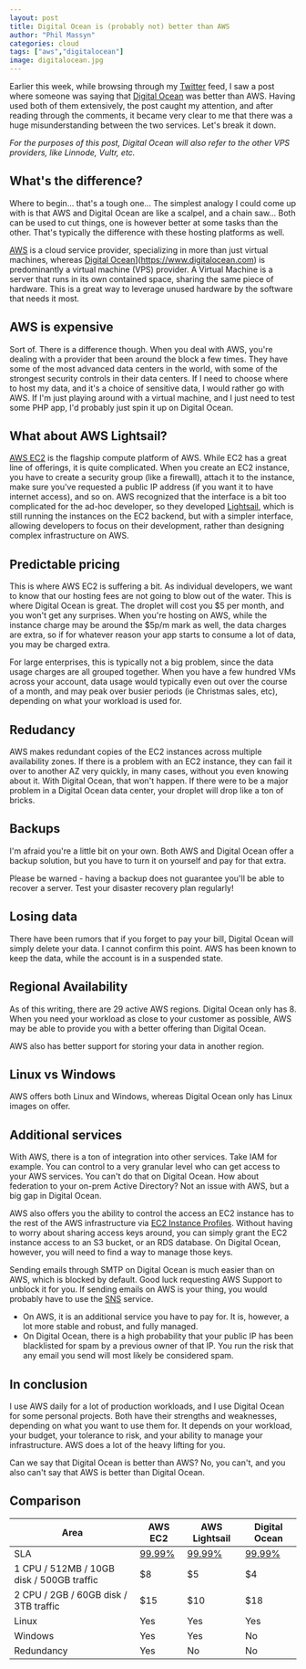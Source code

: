 ```yaml
---
layout: post
title: Digital Ocean is (probably not) better than AWS
author: "Phil Massyn"
categories: cloud
tags: ["aws","digitalocean"]
image: digitalocean.jpg
---
```


Earlier this week, while browsing through my [Twitter](https://twitter.com/massyn) feed, I saw a post where someone was saying that [Digital Ocean](https://www.digitalocean.com) was better than AWS.  Having used both of them extensively, the post caught my attention, and after reading through the comments, it became very clear to me that there was a huge misunderstanding between the two services.  Let's break it down.

_For the purposes of this post, Digital Ocean will also refer to the other VPS providers, like Linnode, Vultr, etc._

## What's the difference?

Where to begin... that's a tough one... The simplest analogy I could come up with is that AWS and Digital Ocean are like a scalpel, and a chain saw... Both can be used to cut things, one is however better at some tasks than the other.  That's typically the difference with these hosting platforms as well.

[AWS](https://aws.amazon.com) is a cloud service provider, specializing in more than just virtual machines, whereas [Digital Ocean](https://www.digitalocean.com)](https://www.digitalocean.com) is predominantly a virtual machine (VPS) provider.  A Virtual Machine is a server that runs in its own contained space, sharing the same piece of hardware.  This is a great way to leverage unused hardware by the software that needs it most.

## AWS is expensive

Sort of.  There is a difference though.  When you deal with AWS, you're dealing with a provider that been around the block a few times.  They have some of the most advanced data centers in the world, with some of the strongest security controls in their data centers.  If I need to choose where to host my data, and it's a choice of sensitive data, I would rather go with AWS.  If I'm just playing around with a virtual machine, and I just need to test some PHP app, I'd probably just spin it up on Digital Ocean.

## What about AWS Lightsail?

[AWS EC2](https://aws.amazon.com/pm/ec2/) is the flagship compute platform of AWS.  While EC2 has a great line of offerings, it is quite complicated.  When you create an EC2 instance, you have to create a security group (like a firewall), attach it to the instance, make sure you've requested a public IP address (if you want it to have internet access), and so on.  AWS recognized that the interface is a bit too complicated for the ad-hoc developer, so they developed [Lightsail](https://aws.amazon.com/lightsail/), which is still running the instances on the EC2 backend, but with a simpler interface, allowing developers to focus on their development, rather than designing complex infrastructure on AWS.

## Predictable pricing

This is where AWS EC2 is suffering a bit.  As individual developers, we want to know that our hosting fees are not going to blow out of the water.  This is where Digital Ocean is great.  The droplet will cost you $5 per month, and you won't get any surprises.  When you're hosting on AWS, while the instance charge may be around the $5p/m mark as well, the data charges are extra, so if for whatever reason your app starts to consume a lot of data, you may be charged extra.

For large enterprises, this is typically not a big problem, since the data usage charges are all grouped together.  When you have a few hundred VMs across your account, data usage would typically even out over the course of a month, and may peak over busier periods (ie Christmas sales, etc), depending on what your workload is used for.

## Redudancy

AWS makes redundant copies of the EC2 instances across multiple availability zones.  If there is a problem with an EC2 instance, they can fail it over to another AZ very quickly, in many cases, without you even knowing about it.  With Digital Ocean, that won't happen.  If there were to be a major problem in a Digital Ocean data center, your droplet will drop like a ton of bricks.

## Backups

I'm afraid you're a little bit on your own.  Both AWS and Digital Ocean offer a backup solution, but you have to turn it on yourself and pay for that extra.

Please be warned - having a backup does not guarantee you'll be able to recover a server.  Test your disaster recovery plan regularly!

## Losing data

There have been rumors that if you forget to pay your bill, Digital Ocean will simply delete your data.  I cannot confirm this point.  AWS has been known to keep the data, while the account is in a suspended state.

## Regional Availability

As of this writing, there are 29 active AWS regions.  Digital Ocean only has 8.  When you need your workload as close to your customer as possible, AWS may be able to provide you with a better offering than Digital Ocean.

AWS also has better support for storing your data in another region.

## Linux vs Windows

AWS offers both Linux and Windows, whereas Digital Ocean only has Linux images on offer.

## Additional services

With AWS, there is a ton of integration into other services.  Take IAM for example.  You can control to a very granular level who can get access to your AWS services.  You can't do that on Digital Ocean.  How about federation to your on-prem Active Directory?  Not an issue with AWS, but a big gap in Digital Ocean.

AWS also offers you the ability to control the access an EC2 instance has to the rest of the AWS infrastructure via [EC2 Instance Profiles](https://docs.aws.amazon.com/IAM/latest/UserGuide/id_roles_use_switch-role-ec2_instance-profiles.html).  Without having to worry about sharing access keys around, you can simply grant the EC2 instance access to an S3 bucket, or an RDS database.  On Digital Ocean, however, you will need to find a way to manage those keys.

Sending emails through SMTP on Digital Ocean is much easier than on AWS, which is blocked by default.  Good luck requesting AWS Support to unblock it for you.  If sending emails on AWS is your thing, you would probably have to use the [SNS](https://aws.amazon.com/sns/) service.

* On AWS, it is an additional service you have to pay for.  It is, however, a lot more stable and robust, and fully managed.
* On Digital Ocean, there is a high probability that your public IP has been blacklisted for spam by a previous owner of that IP.  You run the risk that any email you send will most likely be considered spam.

## In conclusion

I use AWS daily for a lot of production workloads, and I use Digital Ocean for some personal projects.  Both have their strengths and weaknesses, depending on what you want to use them for.  It depends on your workload, your budget, your tolerance to risk, and your ability to manage your infrastructure.  AWS does a lot of the heavy lifting for you.

Can we say that Digital Ocean is better than AWS?  No, you can't, and you also can't say that AWS is better than Digital Ocean.  

## Comparison

|**Area**|**AWS EC2**|**AWS Lightsail**|**Digital Ocean**|
|--|--|--|--|
|SLA|[99.99%](https://aws.amazon.com/compute/sla/)|[99.99%](https://aws.amazon.com/lightsail/sla-lightsail-instances-and-block-storage/)|[99.99%](https://www.digitalocean.com/community/questions/what-is-your-sla#)|
|1 CPU / 512MB / 10GB disk / 500GB traffic|$8|$5|$4|
|2 CPU / 2GB / 60GB disk / 3TB traffic|$15|$10|$18|
|Linux|Yes|Yes|Yes|
|Windows|Yes|Yes|No|
|Redundancy|Yes|No|No|